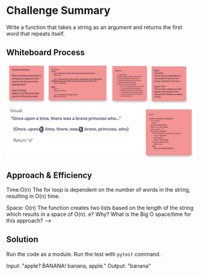 # Challenge Summary

Write a function that takes a string as an argument and returns the first word that repeats itself.

## Whiteboard Process

![Whiteboard](./code-challeng-31-wb.png)

## Approach & Efficiency

Time:O(n)
The for loop is dependent on the number of words in the string, resulting in O(n) time.

Space: O(n)
The function creates two lists based on the length of the string which results in a space of O(n). e? Why? What is the Big O space/time for this approach? -->

## Solution

Run the code as a module. Run the test with `pytest` command.

Input: "apple? BANANA! banana, apple."
Output: "banana"
